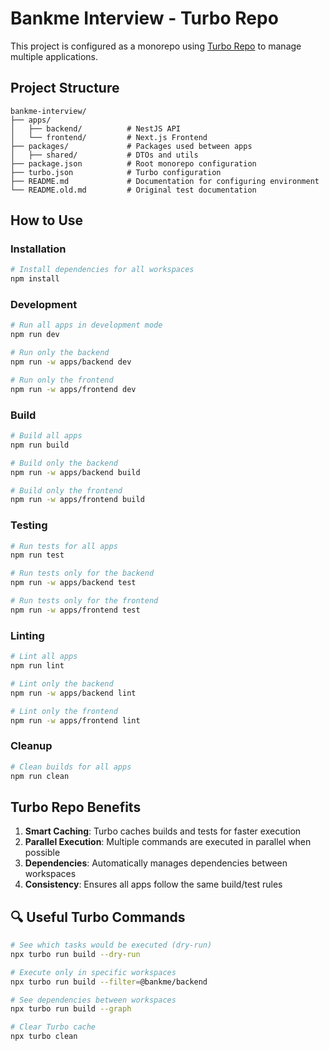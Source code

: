 # Bankme Interview - Turbo Repo

This project is configured as a monorepo using [Turbo Repo](https://turbo.build/repo) to manage multiple applications.

## Project Structure

```
bankme-interview/
├── apps/
│   ├── backend/          # NestJS API
│   └── frontend/         # Next.js Frontend
├── packages/             # Packages used between apps
│   ├── shared/           # DTOs and utils
├── package.json          # Root monorepo configuration
├── turbo.json            # Turbo configuration
├── README.md             # Documentation for configuring environment
└── README.old.md         # Original test documentation
```

## How to Use

### Installation

```bash
# Install dependencies for all workspaces
npm install
```

### Development

```bash
# Run all apps in development mode
npm run dev

# Run only the backend
npm run -w apps/backend dev

# Run only the frontend
npm run -w apps/frontend dev
```

### Build

```bash
# Build all apps
npm run build

# Build only the backend
npm run -w apps/backend build

# Build only the frontend
npm run -w apps/frontend build
```

### Testing

```bash
# Run tests for all apps
npm run test

# Run tests only for the backend
npm run -w apps/backend test

# Run tests only for the frontend
npm run -w apps/frontend test
```

### Linting

```bash
# Lint all apps
npm run lint

# Lint only the backend
npm run -w apps/backend lint

# Lint only the frontend
npm run -w apps/frontend lint
```

### Cleanup

```bash
# Clean builds for all apps
npm run clean
```

## Turbo Repo Benefits

1. **Smart Caching**: Turbo caches builds and tests for faster execution
2. **Parallel Execution**: Multiple commands are executed in parallel when possible
3. **Dependencies**: Automatically manages dependencies between workspaces
4. **Consistency**: Ensures all apps follow the same build/test rules

## 🔍 Useful Turbo Commands

```bash
# See which tasks would be executed (dry-run)
npx turbo run build --dry-run

# Execute only in specific workspaces
npx turbo run build --filter=@bankme/backend

# See dependencies between workspaces
npx turbo run build --graph

# Clear Turbo cache
npx turbo clean
``` 